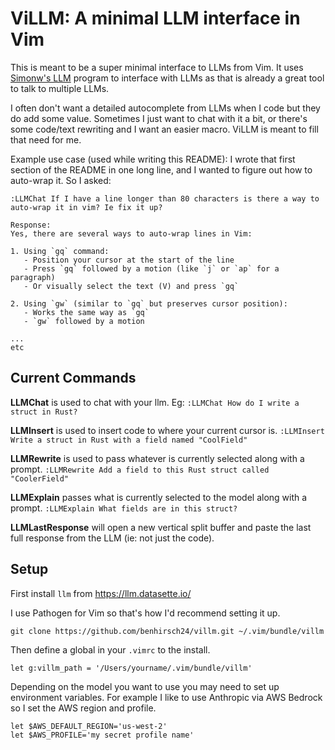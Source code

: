 # ViLLM: A minimal LLM interface in Vim

This is meant to be a super minimal interface to LLMs from Vim. It uses [Simonw's LLM](https://llm.datasette.io/en/stable/index.html) program to interface with LLMs as that is already a great tool to talk to multiple LLMs.

I often don't want a detailed autocomplete from LLMs when I code but they do add
some value. Sometimes I just want to chat with it a bit, or there's some
code/text rewriting and I want an easier macro. ViLLM is meant to fill that need
for me.

Example use case (used while writing this README): I wrote that first section of
the README in one long line, and I wanted to figure out how to auto-wrap it. So
I asked:

```
:LLMChat If I have a line longer than 80 characters is there a way to auto-wrap it in vim? Ie fix it up?

Response:
Yes, there are several ways to auto-wrap lines in Vim:

1. Using `gq` command:
   - Position your cursor at the start of the line
   - Press `gq` followed by a motion (like `j` or `ap` for a paragraph)
   - Or visually select the text (V) and press `gq`

2. Using `gw` (similar to `gq` but preserves cursor position):
   - Works the same way as `gq`
   - `gw` followed by a motion

...
etc
```

## Current Commands

**LLMChat** is used to chat with your llm. Eg: `:LLMChat How do I write a struct in Rust?`

**LLMInsert** is used to insert code to where your current cursor is. `:LLMInsert Write a struct in Rust with a field named "CoolField"`

**LLMRewrite** is used to pass whatever is currently selected along with a prompt. `:LLMRewrite Add a field to this Rust struct called "CoolerField"`

**LLMExplain** passes what is currently selected to the model along with a prompt. `:LLMExplain What fields are in this struct?`

**LLMLastResponse** will open a new vertical split buffer and paste the last full response from the LLM (ie: not just the code).

## Setup

First install `llm` from https://llm.datasette.io/

I use Pathogen for Vim so that's how I'd recommend setting it up.

`git clone https://github.com/benhirsch24/villm.git ~/.vim/bundle/villm`

Then define a global in your `.vimrc` to the install.

```
let g:villm_path = '/Users/yourname/.vim/bundle/villm'
```

Depending on the model you want to use you may need to set up environment variables. For example I like to use Anthropic via AWS Bedrock so I set the AWS region and profile.

```
let $AWS_DEFAULT_REGION='us-west-2'
let $AWS_PROFILE='my secret profile name'
```
